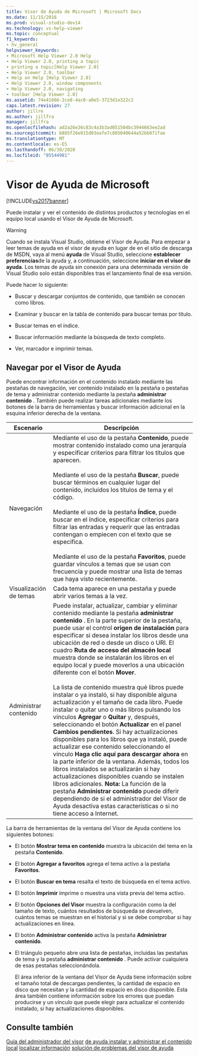 ```yaml
---
title: Visor de Ayuda de Microsoft | Microsoft Docs
ms.date: 11/15/2016
ms.prod: visual-studio-dev14
ms.technology: vs-help-viewer
ms.topic: conceptual
f1_keywords:
- hv_general
helpviewer_keywords:
- Microsoft Help Viewer 2.0 Help
- Help Viewer 2.0, printing a topic
- printing a topic[Help Viewer 2.0]
- Help Viewer 2.0, toolbar
- Help on Help [Help Viewer 2.0]
- Help Viewer 2.0, window components
- Help Viewer 2.0, navigating
- toolbar [Help Viewer 2.0]
ms.assetid: 74e41666-2ce8-4ac0-a0e5-3723d1e322c2
caps.latest.revision: 27
author: jillre
ms.author: jillfra
manager: jillfra
ms.openlocfilehash: ad2a26e36c83c4a3b3ad051504bc3944663ee2ad
ms.sourcegitcommit: b885f26e015d03eafe7c885040644a52bb071fae
ms.translationtype: MT
ms.contentlocale: es-ES
ms.lasthandoff: 06/30/2020
ms.locfileid: "85544981"
---
```

# <a name="microsoft-help-viewer"></a>Visor de Ayuda de Microsoft
[!INCLUDE[vs2017banner](../includes/vs2017banner.md)]

Puede instalar y ver el contenido de distintos productos y tecnologías en el equipo local usando el Visor de Ayuda de Microsoft.

> [!WARNING]
> Cuando se instala Visual Studio, obtiene el Visor de Ayuda. Para empezar a leer temas de ayuda en el visor de ayuda en lugar de en el sitio de descarga de MSDN, vaya al menú **ayuda** de Visual Studio, seleccione **establecer preferencias**de la ayuda y, a continuación, seleccione **iniciar en el visor de ayuda**. Los temas de ayuda sin conexión para una determinada versión de Visual Studio solo están disponibles tras el lanzamiento final de esa versión.

 Puede hacer lo siguiente:

- Buscar y descargar conjuntos de contenido, que también se conocen como libros.

- Examinar y buscar en la tabla de contenido para buscar temas por título.

- Buscar temas en el índice.

- Buscar información mediante la búsqueda de texto completo.

- Ver, marcador e imprimir temas.

## <a name="navigating-the-help-viewer"></a>Navegar por el Visor de Ayuda
 Puede encontrar información en el contenido instalado mediante las pestañas de navegación, ver contenido instalado en la pestaña o pestañas de tema y administrar contenido mediante la pestaña **administrar contenido** . También puede realizar tareas adicionales mediante los botones de la barra de herramientas y buscar información adicional en la esquina inferior derecha de la ventana.

|Escenario|Descripción|
|-|-|
|Navegación|Mediante el uso de la pestaña **Contenido**, puede mostrar contenido instalado como una jerarquía y especificar criterios para filtrar los títulos que aparecen.<br /><br /> Mediante el uso de la pestaña **Buscar**, puede buscar términos en cualquier lugar del contenido, incluidos los títulos de tema y el código.<br /><br /> Mediante el uso de la pestaña **Índice**, puede buscar en el índice, especificar criterios para filtrar las entradas y requerir que las entradas contengan o empiecen con el texto que se especifica.<br /><br /> Mediante el uso de la pestaña **Favoritos**, puede guardar vínculos a temas que se usan con frecuencia y puede mostrar una lista de temas que haya visto recientemente.|
|Visualización de temas|Cada tema aparece en una pestaña y puede abrir varios temas a la vez.|
|Administrar contenido|Puede instalar, actualizar, cambiar y eliminar contenido mediante la pestaña **administrar contenido** . En la parte superior de la pestaña, puede usar el control **origen de instalación** para especificar si desea instalar los libros desde una ubicación de red o desde un disco o URI. El cuadro **Ruta de acceso del almacén local** muestra donde se instalarán los libros en el equipo local y puede moverlos a una ubicación diferente con el botón **Mover**.<br /><br /> La lista de contenido muestra qué libros puede instalar o ya instaló, si hay disponible alguna actualización y el tamaño de cada libro. Puede instalar o quitar uno o más libros pulsando los vínculos **Agregar** o **Quitar** y, después, seleccionando el botón **Actualizar** en el panel **Cambios pendientes**. Si hay actualizaciones disponibles para los libros que ya instaló, puede actualizar ese contenido seleccionando el vínculo **Haga clic aquí para descargar ahora** en la parte inferior de la ventana. Además, todos los libros instalados se actualizarán si hay actualizaciones disponibles cuando se instalen libros adicionales. **Nota:** La función de la pestaña **Administrar contenido** puede diferir dependiendo de si el administrador del Visor de Ayuda desactiva estas características o si no tiene acceso a Internet.|

 La barra de herramientas de la ventana del Visor de Ayuda contiene los siguientes botones:

- El botón **Mostrar tema en contenido** muestra la ubicación del tema en la pestaña **Contenido**.

- El botón **Agregar a favoritos** agrega el tema activo a la pestaña **Favoritos**.

- El botón **Buscar en tema** resalta el texto de búsqueda en el tema activo.

- El botón **Imprimir** imprime o muestra una vista previa del tema activo.

- El botón **Opciones del Visor** muestra la configuración como la del tamaño de texto, cuántos resultados de búsqueda se devuelven, cuántos temas se muestran en el historial y si se debe comprobar si hay actualizaciones en línea.

- El botón **Administrar contenido** activa la pestaña **Administrar contenido**.

- El triángulo pequeño abre una lista de pestañas, incluidas las pestañas de tema y la pestaña **administrar contenido** . Puede activar cualquiera de esas pestañas seleccionándola.

  El área inferior de la ventana del Visor de Ayuda tiene información sobre el tamaño total de descargas pendientes, la cantidad de espacio en disco que necesitan y la cantidad de espacio en disco disponible. Esta área también contiene información sobre los errores que puedan producirse y un vínculo que puede elegir para actualizar el contenido instalado, si hay actualizaciones disponibles.

## <a name="see-also"></a>Consulte también
 [Guía del administrador del visor](../ide/help-viewer-administrator-guide.md) [de ayuda instalar y administrar el contenido local](../ide/install-and-manage-local-content.md) [localizar información](../ide/locate-information.md) [solución de problemas del visor de ayuda](../ide/troubleshooting-the-help-viewer.md)
